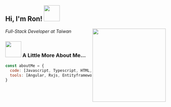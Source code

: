 <h2> Hi, I'm Ron! 
  <img src="https://media.tenor.com/9Hm9vtHN8g8AAAAC/charmader-evolution.gif" width="50">
</h2>
<img align='right' src="https://cdn.dribbble.com/users/926537/screenshots/4502902/dev-ops-gif-dr.gif" width="230">
<p>
  <em>Full-Stack Developer at Taiwan</em>
</p>

### <img src="https://media.tenor.com/XjNWme8fph0AAAAC/peachandgoma-peachmad.gif" width="50"> A Little More About Me...  

```javascript
const aboutMe = {
  code: [Javascript, Typescript, HTML, CSS, C#],
  tools: [Angular, Rxjs, Entityframework, Docker, MsSql]
}
```
